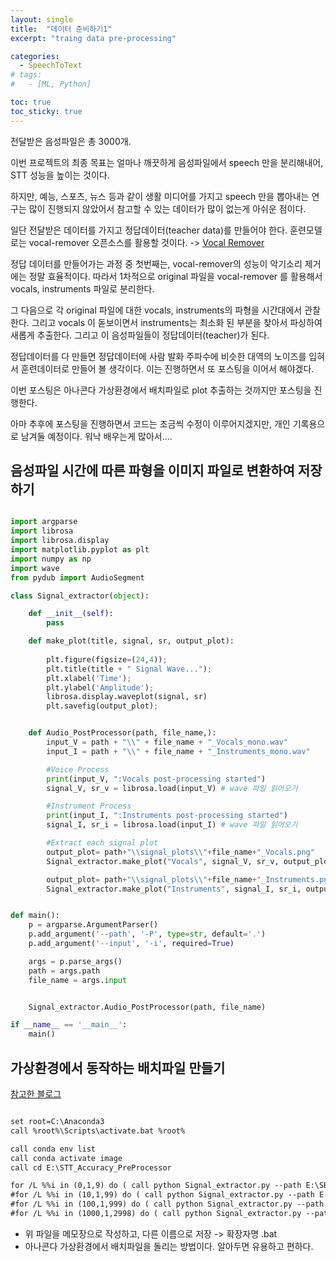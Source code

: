 ```yaml
---
layout: single
title:  "데이터 준비하기1"
excerpt: "traing data pre-processing"

categories:
  - SpeechToText
# tags:
#   - [ML, Python]

toc: true
toc_sticky: true
---
```


전달받은 음성파일은 총 3000개. 

이번 프로젝트의 최종 목표는 얼마나 깨끗하게 음성파일에서 speech 만을 분리해내어, STT 성능을 높이는 것이다.

하지만, 예능, 스포츠, 뉴스 등과 같이 생활 미디어를 가지고 speech 만을 뽑아내는 연구는 많이 진행되지 않았어서 참고할 수 있는 데이터가 많이 없는게 아쉬운 점이다.

일단 전달받은 데이터를 가지고 정답데이터(teacher data)를 만들어야 한다. 훈련모델로는 vocal-remover 오픈소스를 활용할 것이다. -> [Vocal Remover](https://github.com/tsurumeso/vocal-remover)

정답 데이터를 만들어가는 과정 중 첫번째는, vocal-remover의 성능이 악기소리 제거에는 정말 효율적이다. 따라서 1차적으로 original 파일을 vocal-remover 를 활용해서 vocals, instruments 파일로 분리한다. 

그 다음으로 각 original 파일에 대한 vocals, instruments의 파형을 시간대에서 관찰한다. 그리고 vocals 이 돋보이면서 instruments는 최소화 된 부분을 찾아서 파싱하여 새롭게 추출한다. 그리고 이 음성파일들이 정답데이터(teacher)가 된다. 

정답데이터를 다 만들면 정답데이터에 사람 발화 주파수에 비슷한 대역의 노이즈를 입혀서 훈련데이터로 만들어 볼 생각이다. 이는 진행하면서 또 포스팅을 이어서 해야겠다.


이번 포스팅은 아나콘다 가상환경에서 배치파일로 plot 추출하는 것까지만 포스팅을 진행한다.

아마 추후에 포스팅을 진행하면서 코드는 조금씩 수정이 이루어지겠지만, 개인 기록용으로 남겨둘 예정이다. 워낙 배우는게 많아서....


## 음성파일 시간에 따른 파형을 이미지 파일로 변환하여 저장하기


```python

import argparse
import librosa
import librosa.display
import matplotlib.pyplot as plt
import numpy as np
import wave
from pydub import AudioSegment

class Signal_extractor(object):

    def __init__(self):
        pass

    def make_plot(title, signal, sr, output_plot):
        
        plt.figure(figsize=(24,4));
        plt.title(title + " Signal Wave...");
        plt.xlabel('Time');
        plt.ylabel('Amplitude');
        librosa.display.waveplot(signal, sr)
        plt.savefig(output_plot);


    def Audio_PostProcessor(path, file_name,):
        input_V = path + "\\" + file_name + "_Vocals_mono.wav"
        input_I = path + "\\" + file_name + "_Instruments_mono.wav"

        #Voice Process
        print(input_V, ":Vocals post-processing started")
        signal_V, sr_v = librosa.load(input_V) # wave 파일 읽어오기

        #Instrument Process
        print(input_I, ":Instruments post-processing started")
        signal_I, sr_i = librosa.load(input_I) # wave 파일 읽어오기

        #Extract each signal plot
        output_plot= path+"\\signal_plots\\"+file_name+"_Vocals.png"
        Signal_extractor.make_plot("Vocals", signal_V, sr_v, output_plot)

        output_plot= path+"\\signal_plots\\"+file_name+"_Instruments.png"
        Signal_extractor.make_plot("Instruments", signal_I, sr_i, output_plot)


def main():
    p = argparse.ArgumentParser()
    p.add_argument('--path', '-P', type=str, default='.')
    p.add_argument('--input', '-i', required=True)

    args = p.parse_args()
    path = args.path
    file_name = args.input


    Signal_extractor.Audio_PostProcessor(path, file_name)

if __name__ == '__main__':
    main()


```


## 가상환경에서 동작하는 배치파일 만들기

[참고한 블로그](https://jangjy.tistory.com/362)


```txt

set root=C:\Anaconda3
call %root%\Scripts\activate.bat %root%

call conda env list
call conda activate image
call cd E:\STT_Accuracy_PreProcessor

for /L %%i in (0,1,9) do ( call python Signal_extractor.py --path E:\SBS_contents\Vocal_Remover_out_mono -input SBS_C000%%i )
#for /L %%i in (10,1,99) do ( call python Signal_extractor.py --path E:\SBS_contents\Vocal_Remover_out_mono -input SBS_C00%%i )
#for /L %%i in (100,1,999) do ( call python Signal_extractor.py --path E:\SBS_contents\Vocal_Remover_out_mono -input SBS_C0%%i )
#for /L %%i in (1000,1,2998) do ( call python Signal_extractor.py --path E:\SBS_contents\Vocal_Remover_out_mono -input SBS_C%%i )

```

- 위 파일을 메모장으로 작성하고, 다른 이름으로 저장 -> 확장자명 .bat
- 아나콘다 가상환경에서 배치파일을 돌리는 방법이다. 알아두면 유용하고 편하다.


